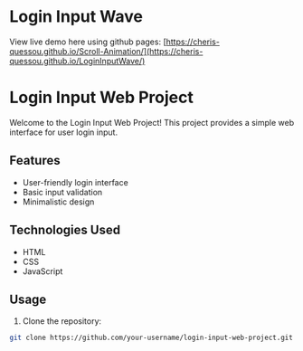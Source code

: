 # Login Input Wave

View live demo here using github pages: [https://cheris-quessou.github.io/Scroll-Animation/](https://cheris-quessou.github.io/LoginInputWave/)

# Login Input Web Project

Welcome to the Login Input Web Project! This project provides a simple web interface for user login input.

## Features

- User-friendly login interface
- Basic input validation
- Minimalistic design

## Technologies Used

- HTML
- CSS
- JavaScript

## Usage

1. Clone the repository:

```bash
git clone https://github.com/your-username/login-input-web-project.git
